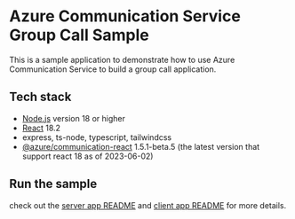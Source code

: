 # Azure Communication Service Group Call Sample

This is a sample application to demonstrate how to use Azure Communication Service to build a group call application.

## Tech stack

- [Node.js](https://nodejs.org/en/download/) version 18 or higher
- [React](https://reactjs.org/) 18.2
- express, ts-node, typescript, tailwindcss
- [@azure/communication-react](https://www.npmjs.com/package/@azure/communication-react/v/1.5.1-beta.5) 1.5.1-beta.5 (the latest version that support react 18 as of 2023-06-02)

## Run the sample

check out the [server app README](../server/README.md) and [client app README](../client/README.md) for more details.

